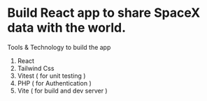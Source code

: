 
# Build React app to share SpaceX data with the world.

Tools & Technology to build the app
1. React
2. Tailwind Css
3. Vitest ( for unit testing )
4. PHP ( for Authentication )
5. Vite ( for build and dev server )


